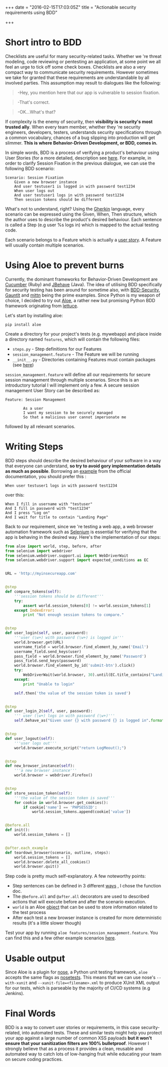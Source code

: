 +++
date = "2016-02-15T17:03:05Z"
title = "Actionable security requirements using BDD"


+++

# Short intro to BDD

Checklists are useful for many security-related tasks. Whether we 're threat modeling, code reviewing or pentesting an application, at some point we all feel an urge to tick off some check boxes. Checklists are also a very compact way to communicate security requirements. However sometimes we take for granted that these requirements are understandable by all involved parties. This assumption may result to dialogues like the following:

> -Hey, you mention here that our app is vulnerable to session fixation.

> -That's correct.

> -OK...What's that?

If complexity is the enemy of security, then **visibility is security's most trusted ally**. When every team member, whether they 're security engineers, developers, testers, understands security specifications through a common vocabulary, chances of a bug slipping into production will get slimmer. **This is where Behavior-Driven Development, or BDD, comes in.**

In simple words, BDD is a process of verifying a product's behaviour using User Stories (for a more detailed, description see [here](http://guide.agilealliance.org/guide/bdd.html). For example, in order to clarify Session Fixation in the previous dialogue, we can use the following BDD scenario:
```
Scenario: Session Fixation
    Given a new browser instance
    And user testuser1 is logged in with password test1234
    When user logs out
    And user testuser1 logs in with password test1234
    Then session tokens should be different
```
What's not to understand, right? Using the [Gherkin](https://cucumber.io/docs/reference#gherkin) language, every scenario can be expressed using the Given, When, Then structure, which the author uses to describe the product's desired behaviour. Each sentence is called a Step (e.g user %s logs in) which is mapped to the actual testing code.

Each scenario belongs to a Feature which is actually a [user story](https://en.wikipedia.org/wiki/User_story). A Feature will usually contain multiple scenarios.

# Using Aloe to prevent burns
Currently, the dominant frameworks for Behavior-Driven Development are [Cucumber](https://cucumber.io/) (Ruby) and [JBehave](http://jbehave.org/) (Java). The idea of utilising BDD specifically for security testing has been around for sometime also, with [BDD-Security](http://www.continuumsecurity.net/bdd-intro.html), [Gauntlt](http://gauntlt.org/) and [mittn](https://github.com/F-Secure/mittn) being the prime examples. Since Python is my weapon of choice, I decided to try out [Aloe](http://aloe.readthedocs.org/en/latest/#), a rather new but promising Python BDD framework originating from [lettuce](http://lettuce.it/intro/overview.html).

Let's start by installing aloe:

```
pip install aloe
```



Create a directory for your project's tests (e.g. mywebapp) and place inside a directory named `features`, which will contain the following files:

  *   `steps.py` - Step definitions for our Features
  *   `session_management.feature` - The Feature we will be running
  *   `__init__.py` - Directories containing Features must contain packages (see [here](http://aloe.readthedocs.org/en/latest/features.html#feature-loading))

`session_management.feature` will define all our requirements for secure session management through multiple scenarios. Since this is an introductory tutorial I will implement only a few. A secure session management User Story can be described as:

```
Feature: Session Management

        As a user
        I want my session to be securely managed
        So that a malicious user cannot impersonate me
```

followed by all relevant scenarios.

# Writing Steps
BDD steps should describe the desired behaviour of your software in a way that everyone can understand, **so try to avoid gory implementation details as much as possible**. Borrowing an [example](http://aloe.readthedocs.org/en/latest/steps.html#writing-good-bdd-steps) from the official documentation, you should prefer this :

`When user testuser1 logs in with password test1234`

over this:
```
When I fill in username with "testuser"
And I fill in password with "test1234"
And I press "Log on"
And I wait for title to contain "Landing Page"
```

Back to our requirement, since we 're testing a web app, a web browser automation framework such as [Selenium](seleniumhq.org) is essential for verifying that the app is behaving in the desired way. Here's the implementation of our steps:

```python
from aloe import world, step, before, after
from selenium import webdriver
from selenium.webdriver.support.ui import WebDriverWait
from selenium.webdriver.support import expected_conditions as EC


URL = 'http://myinsecureapp.com'


@step
def compare_tokens(self):
    '''session tokens should be different'''
    try:
        assert world.session_tokens[0] != world.session_tokens[1]
    except IndexError:
        print "Not enough session tokens to compare."


@step
def user_login(self, user, password):
    '''user (\w+) with password (\w+) is logged in'''
    world.browser.get(URL)
    username_field = world.browser.find_element_by_name('Email')
    username_field.send_keys(user)
    pass_field = world.browser.find_element_by_name('Password')
    pass_field.send_keys(password)
    world.browser.find_element_by_id('submit-btn').click()
    try:
        WebDriverWait(world.browser, 30).until(EC.title_contains("Landing Page"))
    except:
        print "Unable to login"

    self.then('the value of the session token is saved')


@step
def user_login_2(self, user, password):
    ''' user (\w+) logs in with password (\w+)'''
    self.behave_as("Given user {} with password {} is logged in".format(user, password))


@step
def user_logout(self):
    '''user logs out'''
    world.browser.execute_script("return LogMeout();")


@step
def new_browser_instance(self):
    '''a new browser instance'''
    world.browser = webdriver.Firefox()


@step
def store_session_token(self):
    '''the value of the session token is saved'''
    for cookie in world.browser.get_cookies():
        if cookie['name'] == 'PHPSESSID':
            world.session_tokens.append(cookie['value'])


@before.all
def init():
    world.session_tokens = []


@after.each_example
def teardown_browser(scenario, outline, steps):
    world.session_tokens = []
    world.browser.delete_all_cookies()
    world.browser.quit()
```

Step code is pretty much self-explanatory. A few noteworthy points:

*   Step sentences can be defined in 3 different [ways](http://aloe.readthedocs.org/en/latest/steps.html#defining-steps) , I chose the function doc.
*   The `@before.all` and `@after.all` decorators are used to described actions that will execute before and after the scenario execution.
*   `world` is an Aloe [object](http://aloe.readthedocs.org/en/latest/hooks.html#world) that can be used to store information related to the test process
*   After each test a new browser instance is created for more deterministic results (it's a little slower though)

Test your app by running `aloe features/session_management.feature`. You can find this and a few other example scenarios [here](https://github.com/zuBux/aloe-security-features).

# Usable output
Since Aloe is a plugin for [nose](https://nose.readthedocs.org/en/latest/), a Python unit testing framework, `aloe` accepts the same flags as [nosetests](https://nose.readthedocs.org/en/latest/genindex.html#Symbols). This means that we can use nose's `--with-xunit` and `--xunit-file=<filename>.xml` to produce XUnit XML output for our tests, which is parseable by the majority of CI/CD systems (e.g Jenkins).

# Final Words
BDD is a way to convert user stories or requirements, in this case security-related, into automated tests. These and similar tests might help you protect your app against a large number of common XSS payloads **but it won't ensure that your sanitization filters are 100% bulletproof**. However I strongly believe that as a process it provides a clean, reusable and automated way to catch lots of low-hanging fruit while educating your team on secure coding practices.
